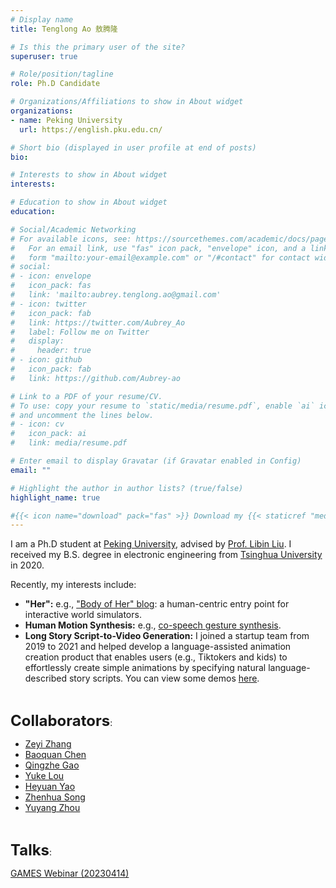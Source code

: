 ```yaml
---
# Display name
title: Tenglong Ao 敖腾隆

# Is this the primary user of the site?
superuser: true

# Role/position/tagline
role: Ph.D Candidate

# Organizations/Affiliations to show in About widget
organizations:
- name: Peking University
  url: https://english.pku.edu.cn/

# Short bio (displayed in user profile at end of posts)
bio:

# Interests to show in About widget
interests:

# Education to show in About widget
education:

# Social/Academic Networking
# For available icons, see: https://sourcethemes.com/academic/docs/page-builder/#icons
#   For an email link, use "fas" icon pack, "envelope" icon, and a link in the
#   form "mailto:your-email@example.com" or "/#contact" for contact widget.
# social:
# - icon: envelope
#   icon_pack: fas
#   link: 'mailto:aubrey.tenglong.ao@gmail.com'
# - icon: twitter
#   icon_pack: fab
#   link: https://twitter.com/Aubrey_Ao
#   label: Follow me on Twitter
#   display:
#     header: true
# - icon: github
#   icon_pack: fab
#   link: https://github.com/Aubrey-ao

# Link to a PDF of your resume/CV.
# To use: copy your resume to `static/media/resume.pdf`, enable `ai` icons in `params.toml`, 
# and uncomment the lines below.
# - icon: cv
#   icon_pack: ai
#   link: media/resume.pdf

# Enter email to display Gravatar (if Gravatar enabled in Config)
email: ""

# Highlight the author in author lists? (true/false)
highlight_name: true

#{{< icon name="download" pack="fas" >}} Download my {{< staticref "media/demo_resume.pdf" "newtab" >}}resumé{{< /staticref >}}.
---
```


I am a Ph.D student at [Peking University](https://english.pku.edu.cn/), advised by [Prof. Libin Liu](http://libliu.info/). I received my B.S. degree in electronic engineering from [Tsinghua University](https://www.tsinghua.edu.cn/en/) in 2020. 



Recently, my interests include:

* **"Her":** e.g., ["Body of Her" blog](https://aubrey-ao.github.io/BodyOfHer/): a human-centric entry point for interactive world simulators.
* **Human Motion Synthesis:** e.g., [co-speech gesture synthesis](https://github.com/Aubrey-ao/HumanBehaviorAnimation).
* **Long Story Script-to-Video Generation:** I joined a startup team from 2019 to 2021 and helped develop a language-assisted animation creation product that enables users (e.g., Tiktokers and kids) to effortlessly create simple animations by specifying natural language-described story scripts. You can view some demos [here](/project/story2animation/).

<br/>

**<font size=5>Collaborators</font>**:

* [Zeyi Zhang](https://lumen-ze.github.io/)
* [Baoquan Chen](http://baoquanchen.info/)
* [Qingzhe Gao](https://talegqz.github.io/)
* [Yuke Lou](https://thorin666.github.io/)
* [Heyuan Yao](https://heyuanyao-pku.github.io/)
* [Zhenhua Song](https://songzhenhua.cn/)
* [Yuyang Zhou](https://zhouyuyang2002.github.io/)

<br/>

**<font size=5>Talks</font>**:

[GAMES Webinar (20230414)](https://www.bilibili.com/video/BV1qo4y187ex/)
